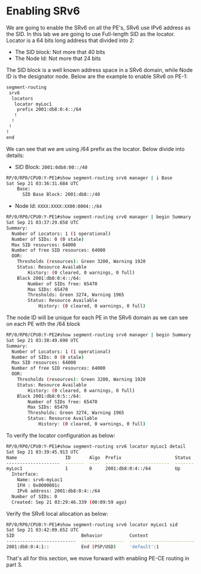 # Enabling SRv6

We are going to enable the SRv6 on all the PE's, SRv6 use IPv6 address as the SID. In this lab we are going to use Full-length SID as the locator. Locator is a 64 bits long address that divided into 2:

- The SID block: Not more that 40 bits
- The Node Id: Not more that 24 bits

The SID block is a well known address space in a SRv6 domain, while Node ID is the designator node. Below are the example to enable SRv6 on PE-1:

```bash
segment-routing
 srv6
  locators
   locator myLoc1
    prefix 2001:db8:0:4::/64
   !
  !
 !
!
end
```

We can see that we are using /64 prefix as the locator. Below divide into details:

- SID Block: `2001:0db8:00::/40`

```bash
RP/0/RP0/CPU0:Y-PE1#show segment-routing srv6 manager | i Base
Sat Sep 21 03:36:31.684 UTC
    Base:
      SID Base Block: 2001:db8::/40
```

- Node Id: `XXXX:XXXX:XX00:0004::/64`

```bash
RP/0/RP0/CPU0:Y-PE1#show segment-routing srv6 manager | begin Summary
Sat Sep 21 03:37:29.658 UTC
Summary:
  Number of Locators: 1 (1 operational)
  Number of SIDs: 0 (0 stale)
  Max SID resources: 64000
  Number of free SID resources: 64000
  OOR:
    Thresholds (resources): Green 3200, Warning 1920
    Status: Resource Available
        History: (0 cleared, 0 warnings, 0 full)
    Block 2001:db8:0:4::/64:
        Number of SIDs free: 65470
        Max SIDs: 65470
        Thresholds: Green 3274, Warning 1965
        Status: Resource Available
            History: (0 cleared, 0 warnings, 0 full)
```

The node ID will be unique for each PE in the SRv6 domain as we can see on each PE with the /64 block 

```bash
RP/0/RP0/CPU0:Y-PE2#show segment-routing srv6 manager | begin Summary
Sat Sep 21 03:38:49.690 UTC
Summary:
  Number of Locators: 1 (1 operational)
  Number of SIDs: 0 (0 stale)
  Max SID resources: 64000
  Number of free SID resources: 64000
  OOR:
    Thresholds (resources): Green 3200, Warning 1920
    Status: Resource Available
        History: (0 cleared, 0 warnings, 0 full)
    Block 2001:db8:0:5::/64:
        Number of SIDs free: 65470
        Max SIDs: 65470
        Thresholds: Green 3274, Warning 1965
        Status: Resource Available
            History: (0 cleared, 0 warnings, 0 full)
```

To verify the locator configuration as below:

```bash
RP/0/RP0/CPU0:Y-PE1#show segment-routing srv6 locator myLoc1 detail 
Sat Sep 21 03:39:45.913 UTC
Name                  ID       Algo  Prefix                    Status   Flags   
--------------------  -------  ----  ------------------------  -------  --------
myLoc1                1        0     2001:db8:0:4::/64         Up               
  Interface: 
    Name: srv6-myLoc1
    IFH : 0x0000001c
    IPv6 address: 2001:db8:0:4::/64
  Number of SIDs: 0
  Created: Sep 21 03:29:46.339 (00:09:59 ago)
```

Verify the SRv6 local allocation as below:

```bash
RP/0/RP0/CPU0:Y-PE1#show segment-routing srv6 locator myLoc1 sid 
Sat Sep 21 03:42:09.652 UTC
SID                         Behavior          Context                           Owner               State  RW
--------------------------  ----------------  --------------------------------  ------------------  -----  --
2001:db8:0:4:1::            End (PSP/USD)     'default':1                       sidmgr              InUse  Y
```

That's all for this section, we move forward with enabling PE-CE routing in part 3.
